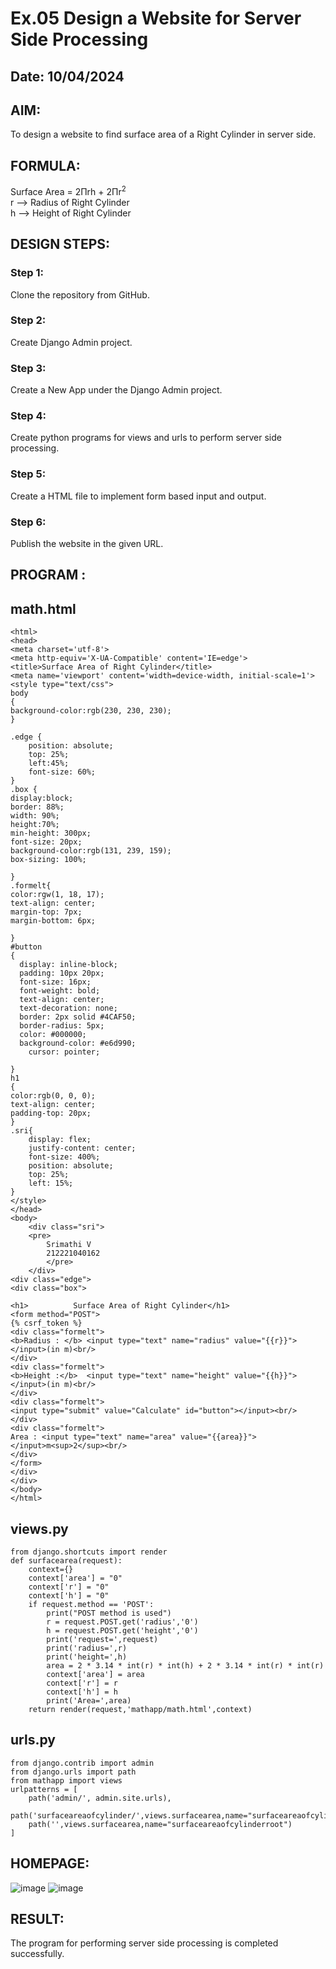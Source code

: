 # Ex.05 Design a Website for Server Side Processing
## Date: 10/04/2024

## AIM:
To design a website to find surface area of a Right Cylinder in server side.

## FORMULA:
Surface Area = 2Πrh + 2Πr<sup>2</sup>
<br>r --> Radius of Right Cylinder
<br>h --> Height of Right Cylinder

## DESIGN STEPS:

### Step 1:
Clone the repository from GitHub.

### Step 2:
Create Django Admin project.

### Step 3:
Create a New App under the Django Admin project.

### Step 4:
Create python programs for views and urls to perform server side processing.

### Step 5:
Create a HTML file to implement form based input and output.

### Step 6:
Publish the website in the given URL.

## PROGRAM :
## math.html
```
<html>
<head>
<meta charset='utf-8'>
<meta http-equiv='X-UA-Compatible' content='IE=edge'>
<title>Surface Area of Right Cylinder</title>
<meta name='viewport' content='width=device-width, initial-scale=1'>
<style type="text/css">
body
{
background-color:rgb(230, 230, 230);
}

.edge {
    position: absolute;
    top: 25%;
    left:45%;
    font-size: 60%;
}
.box {
display:block;
border: 88%;
width: 90%;
height:70%;
min-height: 300px;
font-size: 20px;
background-color:rgb(131, 239, 159);
box-sizing: 100%;

}
.formelt{
color:rgw(1, 18, 17);
text-align: center;
margin-top: 7px;
margin-bottom: 6px;

}
#button
{
  display: inline-block;
  padding: 10px 20px; 
  font-size: 16px; 
  font-weight: bold; 
  text-align: center;
  text-decoration: none;
  border: 2px solid #4CAF50;
  border-radius: 5px; 
  color: #000000; 
  background-color: #e6d990; 
    cursor: pointer;
  
}
h1
{
color:rgb(0, 0, 0);
text-align: center;
padding-top: 20px;
}
.sri{
    display: flex;
    justify-content: center;
    font-size: 400%;
    position: absolute;
    top: 25%;
    left: 15%;
}
</style>
</head>
<body>
    <div class="sri">
    <pre>
        Srimathi V
        212221040162
        </pre>
    </div>
<div class="edge">
<div class="box">

<h1>          Surface Area of Right Cylinder</h1>
<form method="POST">
{% csrf_token %}
<div class="formelt">
<b>Radius : </b> <input type="text" name="radius" value="{{r}}"></input>(in m)<br/>
</div>
<div class="formelt">
<b>Height :</b>  <input type="text" name="height" value="{{h}}"></input>(in m)<br/>
</div>
<div class="formelt">
<input type="submit" value="Calculate" id="button"></input><br/>
</div>
<div class="formelt">
Area : <input type="text" name="area" value="{{area}}"></input>m<sup>2</sup><br/>
</div>
</form>
</div>
</div>
</body>
</html>
```
##  views.py
```
from django.shortcuts import render
def surfacearea(request):
    context={}
    context['area'] = "0"
    context['r'] = "0"
    context['h'] = "0"
    if request.method == 'POST':
        print("POST method is used")
        r = request.POST.get('radius','0')
        h = request.POST.get('height','0')
        print('request=',request)
        print('radius=',r)
        print('height=',h)
        area = 2 * 3.14 * int(r) * int(h) + 2 * 3.14 * int(r) * int(r)
        context['area'] = area
        context['r'] = r
        context['h'] = h
        print('Area=',area)
    return render(request,'mathapp/math.html',context)
```
## urls.py
```
from django.contrib import admin
from django.urls import path
from mathapp import views
urlpatterns = [
    path('admin/', admin.site.urls),
    path('surfaceareaofcylinder/',views.surfacearea,name="surfaceareaofcylinder"),
    path('',views.surfacearea,name="surfaceareaofcylinderroot")
]
```
## HOMEPAGE:
![image](https://github.com/Srimathi0123/MathServer/assets/118673240/35b7c0b3-82d0-46d3-b3a9-333b0c0a533b)
![image](https://github.com/Srimathi0123/MathServer/assets/118673240/d35c31cf-6b91-422f-9058-1dc12d58cefc)






## RESULT:
The program for performing server side processing is completed successfully.
